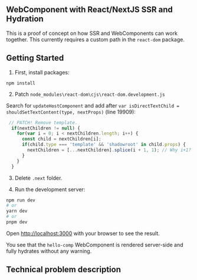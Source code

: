 ## WebComponent with React/NextJS SSR and Hydration

This is a proof of concept on how SSR and WebComponents can work together. This currently requires a custom path in the `react-dom` package.

## Getting Started

1. First, install packages:

`npm install`

2. Patch `node_modules\react-dom\cjs\react-dom.development.js`

Search for `updateHostComponent` and add after `var isDirectTextChild = shouldSetTextContent(type, nextProps)` (line 19909):

```js
 // PATCH! Remove template.
  if(nextChildren != null) {
    for(var i = 0; i < nextChildren.length; i++) {
      const child = nextChildren[i];
      if(child.type === 'template' && 'shadowroot' in child.props) {
        nextChildren = [...nextChildren].splice(i + 1, 1); // Why i+1? Splicing at 0 does remove the second item...
      }
    }
  }
```

3. Delete `.next` folder.

4. Run the development server:

```bash
npm run dev
# or
yarn dev
# or
pnpm dev
```

Open [http://localhost:3000](http://localhost:3000) with your browser to see the result.

You see that the `hello-comp` WebComponent is rendered server-side and fully hydrates without any warning.


## Technical problem description